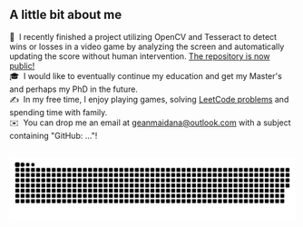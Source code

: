 ## A little bit about me

🌱 &nbsp;I recently finished a project utilizing OpenCV and Tesseract to detect wins or losses in a video game by analyzing the screen and automatically updating the score without human intervention. [The repository is now public!](https://github.com/gcmaidana/Visionwatch) \
🎓 &nbsp;I would like to eventually continue my education and get my Master's and perhaps my PhD in the future.\
✍️ &nbsp;In my free time, I enjoy playing games, solving [LeetCode problems](https://github.com/gcmaidana/LeetCode-Solutions/tree/main) and spending time with family.\
✉️ &nbsp;You can drop me an email at geanmaidana@outlook.com with a subject containing "GitHub: ..."!

## 
![snake gif](https://github.com/gcmaidana/gcmaidana/blob/output/github-contribution-grid-snake-dark.svg)

